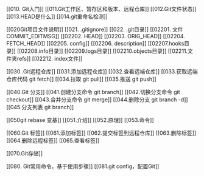 [[010. Git入门]]
[[011.Git工作区、暂存区和版本、远程仓库]]
[[012.Git文件状态]]
[[013.HEAD是什么]]
[[014.git重命名检测]]

[[020Git项目文件说明]]
[[021. .gitignore]]
[[022. .git目录]]
[[02201. 文件 COMMIT_EDITMSG]]
[[02202. HEAD]]
[[02203. ORIG_HEAD]]
[[02204. FETCH_HEAD]]
[[02205. config]]
[[02206. description]]
[[02207.hooks目录]]
[[02208.info目录]]
[[02209.logs目录]]
[[02210.objects目录]]
[[02211.文件夹refs]]
[[02212. index文件]]

[[030 .Git远程仓库]]
[[031.添加远程仓库]]
[[032.查看远端仓库]]
[[033.获取远端仓库代码 git fetch]]
[[034.拉取 git pull]]
[[035.推送 git push]]

[[040.Git 分支]]
[[041.创建分支命令 git branch]]
[[042.切换分支命令 git checkout]]
[[043.合并分支命令 git merge]]
[[044.删除分支 git branch -d]]
[[045.分支列表 git branch]]


[[050git rebase 变基]]
[[051.介绍]]
[[052.原理]]
[[053.命令]]

[[060.Git 标签]]
[[061.添加标签]]
[[062.提交标签到远程仓库]]
[[063.删除标签]]
[[064.删除远程标签]]
[[065.查看标签]]

[[070.Git存储]]

[[080. Git常用命令，基于使用步骤]]
[[081.git config，配置Git]]